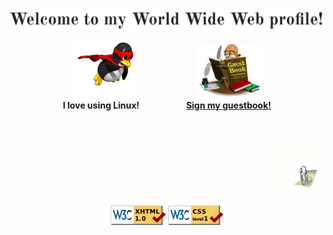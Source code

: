 <!DOCTYPE html PUBLIC "-//W3C//DTD XHTML 1.0 Strict//EN" "http://www.w3.org/TR/xhtml1/DTD/xhtml1-strict.dtd">
<html xmlns="http://www.w3.org/1999/xhtml" lang="en">
  <!-- Header -->
  <head>
    <meta http-equiv="Content-Type" content="text/html; charset=utf-8"/>
    <!-- <title>About me</title> -->
  </head>
  <!-- Body -->
  <body>
    <!-- Banner -->
    <p align="center">
      <!-- Kudos to https://fonts.google.com/specimen/Old+Standard+TT -->
      <img alt="Welcome" src="images/banner.png"/>
    </p>
    <!-- Tux and Guestbook -->
    <!-- Kudos to https://github.com/BrunnerLivio -->
    <p align="center">
      <!-- Kudos to https://tenor.com/view/mr-free-super-tux-alphacron-fly-gif-14907503 -->
      <img height="90" alt="Tux" src="images/tux.gif"/>
      &nbsp;&nbsp;&nbsp;&nbsp;&nbsp;&nbsp;&nbsp;&nbsp;&nbsp;&nbsp;&nbsp;&nbsp;&nbsp;&nbsp;&nbsp;&nbsp;&nbsp;&nbsp;&nbsp;&nbsp;&nbsp;&nbsp;
      <a href="https://github.com/karras/karras/issues/new?labels=guest&template=guestbook.yml&title=Guestbook+Entry">
        <!-- Kudos to https://www.fg-a.com/guestbook/checking-the-guestbook.gif -->
        <!-- If GIFs are larger than 87px the overlay link somehow disappears -->
        <img height="87" alt="Guestbook" src="images/guestbook.gif"/>
      </a>
      <br />
      <strong>I love using Linux!</strong>
      &nbsp;&nbsp;&nbsp;&nbsp;&nbsp;&nbsp;&nbsp;&nbsp;&nbsp;&nbsp;&nbsp;&nbsp;&nbsp;&nbsp;&nbsp;&nbsp;&nbsp;
      <a href="https://github.com/karras/karras/issues/new?labels=guest&template=guestbook.yml&title=Guestbook+Entry">
        <strong>Sign my guestbook!</strong>
      </a>
    </p>
    <!-- Clippy -->
    <p align="right">
      <br />
      <br />
      <a href="https://www.youtube.com/watch?v=dQw4w9WgXcQ">
        <!-- Kudos to https://github.com/pi0/clippyjs -->
        <!-- If GIFs are larger than 87px the overlay link somehow disappears -->
        <img height="87" alt="Helpful Clippy" src="images/clippy.gif"/>
      </a>
    </p>
    <!-- Footer -->
    <!-- Kudos to https://www.w3.org/2000/09/vsimg/transparency-test.html -->
    <p align="center">
      <img alt="Valid XHTML 1.1" src="images/valid-xhtml10.gif"/>
      <img alt="Valid CSS 1" src="images/valid-css1.gif"/>
    </p>
  </body>
</html>
